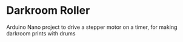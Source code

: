 # Darkroom Roller
Arduino Nano project to drive a stepper motor on a timer, for making darkroom prints with drums

